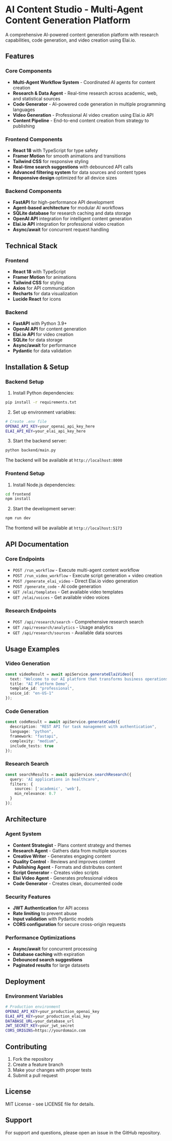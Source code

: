 # AI Content Studio - Multi-Agent Content Generation Platform

A comprehensive AI-powered content generation platform with research capabilities, code generation, and video creation using Elai.io.

## Features

### Core Components
- **Multi-Agent Workflow System** - Coordinated AI agents for content creation
- **Research & Data Agent** - Real-time research across academic, web, and statistical sources
- **Code Generator** - AI-powered code generation in multiple programming languages
- **Video Generation** - Professional AI video creation using Elai.io API
- **Content Pipeline** - End-to-end content creation from strategy to publishing

### Frontend Components
- **React 18** with TypeScript for type safety
- **Framer Motion** for smooth animations and transitions
- **Tailwind CSS** for responsive styling
- **Real-time search suggestions** with debounced API calls
- **Advanced filtering system** for data sources and content types
- **Responsive design** optimized for all device sizes

### Backend Components
- **FastAPI** for high-performance API development
- **Agent-based architecture** for modular AI workflows
- **SQLite database** for research caching and data storage
- **OpenAI API** integration for intelligent content generation
- **Elai.io API** integration for professional video creation
- **Async/await** for concurrent request handling

## Technical Stack

### Frontend
- **React 18** with TypeScript
- **Framer Motion** for animations
- **Tailwind CSS** for styling
- **Axios** for API communication
- **Recharts** for data visualization
- **Lucide React** for icons

### Backend
- **FastAPI** with Python 3.9+
- **OpenAI API** for content generation
- **Elai.io API** for video creation
- **SQLite** for data storage
- **Async/await** for performance
- **Pydantic** for data validation

## Installation & Setup

### Backend Setup

1. Install Python dependencies:
```bash
pip install -r requirements.txt
```

2. Set up environment variables:
```bash
# Create .env file
OPENAI_API_KEY=your_openai_api_key_here
ELAI_API_KEY=your_elai_api_key_here
```

3. Start the backend server:
```bash
python backend/main.py
```

The backend will be available at `http://localhost:8000`

### Frontend Setup

1. Install Node.js dependencies:
```bash
cd frontend
npm install
```

2. Start the development server:
```bash
npm run dev
```

The frontend will be available at `http://localhost:5173`

## API Documentation

### Core Endpoints

- `POST /run_workflow` - Execute multi-agent content workflow
- `POST /run_video_workflow` - Execute script generation + video creation
- `POST /generate_elai_video` - Direct Elai.io video generation
- `POST /generate_code` - AI code generation
- `GET /elai/templates` - Get available video templates
- `GET /elai/voices` - Get available video voices

### Research Endpoints

- `POST /api/research/search` - Comprehensive research search
- `GET /api/research/analytics` - Usage analytics
- `GET /api/research/sources` - Available data sources

## Usage Examples

### Video Generation

```typescript
const videoResult = await apiService.generateElaiVideo({
  text: "Welcome to our AI platform that transforms business operations",
  title: "AI Platform Demo",
  template_id: "professional",
  voice_id: "en-US-1"
});
```

### Code Generation

```typescript
const codeResult = await apiService.generateCode({
  description: "REST API for task management with authentication",
  language: "python",
  framework: "fastapi",
  complexity: "medium",
  include_tests: true
});
```

### Research Search

```typescript
const searchResults = await apiService.searchResearch({
  query: 'AI applications in healthcare',
  filters: {
    sources: ['academic', 'web'],
    min_relevance: 0.7
  }
});
```

## Architecture

### Agent System
- **Content Strategist** - Plans content strategy and themes
- **Research Agent** - Gathers data from multiple sources
- **Creative Writer** - Generates engaging content
- **Quality Control** - Reviews and improves content
- **Publishing Agent** - Formats and distributes content
- **Script Generator** - Creates video scripts
- **Elai Video Agent** - Generates professional videos
- **Code Generator** - Creates clean, documented code

### Security Features
- **JWT Authentication** for API access
- **Rate limiting** to prevent abuse
- **Input validation** with Pydantic models
- **CORS configuration** for secure cross-origin requests

### Performance Optimizations
- **Async/await** for concurrent processing
- **Database caching** with expiration
- **Debounced search suggestions**
- **Paginated results** for large datasets

## Deployment

### Environment Variables

```bash
# Production environment
OPENAI_API_KEY=your_production_openai_key
ELAI_API_KEY=your_production_elai_key
DATABASE_URL=your_database_url
JWT_SECRET_KEY=your_jwt_secret
CORS_ORIGINS=https://yourdomain.com
```

## Contributing

1. Fork the repository
2. Create a feature branch
3. Make your changes with proper tests
4. Submit a pull request

## License

MIT License - see LICENSE file for details.

## Support

For support and questions, please open an issue in the GitHub repository.